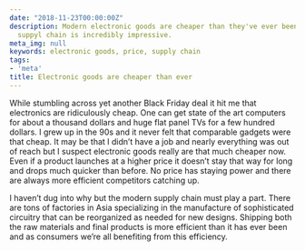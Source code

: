 ```yaml
---
date: "2018-11-23T00:00:00Z"
description: Modern electronic goods are cheaper than they've ever been. The modern
  suppyl chain is incredibly impressive.
meta_img: null
keywords: electronic goods, price, supply chain
tags:
- 'meta'
title: Electronic goods are cheaper than ever
---
```


While stumbling across yet another Black Friday deal it hit me that electronics are ridiculously cheap. One can get state of the art computers for about a thousand dollars and huge flat panel TVs for a few hundred dollars. I grew up in the 90s and it never felt that comparable gadgets were that cheap. It may be that I didn’t have a job and nearly everything was out of reach but I suspect electronic goods really are that much cheaper now. Even if a product launches at a higher price it doesn’t stay that way for long and drops much quicker than before. No price has staying power and there are always more efficient competitors catching up.

I haven’t dug into why but the modern supply chain must play a part. There are tons of factories in Asia specializing in the manufacture of sophisticated circuitry that can be reorganized as needed for new designs. Shipping both the raw materials and final products is more efficient than it has ever been and as consumers we’re all benefiting from this efficiency.
